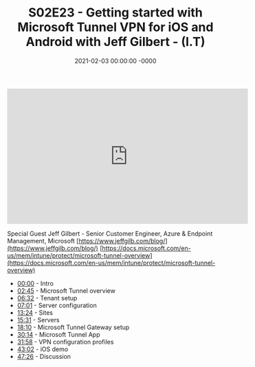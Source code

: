 ﻿---
layout: post
title: "S02E23 - Getting started with Microsoft Tunnel VPN for iOS and Android with Jeff Gilbert - (I.T)"
date: 2021-02-03 00:00:00 -0000
categories:
---

<iframe loading="lazy" width="560" height="315" src="https://www.youtube.com/embed/fOnbNRb4i30" title="YouTube video player" frameborder="0" allow="accelerometer; autoplay; clipboard-write; encrypted-media; gyroscope; picture-in-picture" allowfullscreen></iframe>

Special Guest Jeff Gilbert - Senior Customer Engineer, Azure & Endpoint Management, Microsoft
[https://www.jeffgilb.com/blog/](https://www.jeffgilb.com/blog/)
[https://docs.microsoft.com/en-us/mem/intune/protect/microsoft-tunnel-overview](https://docs.microsoft.com/en-us/mem/intune/protect/microsoft-tunnel-overview)

 * [00:00](https://www.youtube.com/watch?v=fOnbNRb4i30&t=0s) - Intro
 * [02:45](https://www.youtube.com/watch?v=fOnbNRb4i30&t=165s) - Microsoft Tunnel overview
 * [06:32](https://www.youtube.com/watch?v=fOnbNRb4i30&t=392s) - Tenant setup
 * [07:01](https://www.youtube.com/watch?v=fOnbNRb4i30&t=421s) - Server configuration
 * [13:24](https://www.youtube.com/watch?v=fOnbNRb4i30&t=804s) - Sites
 * [15:31](https://www.youtube.com/watch?v=fOnbNRb4i30&t=931s) - Servers
 * [18:10](https://www.youtube.com/watch?v=fOnbNRb4i30&t=1090s) - Microsoft Tunnel Gateway setup
 * [30:14](https://www.youtube.com/watch?v=fOnbNRb4i30&t=1814s) - Microsoft Tunnel App
 * [31:58](https://www.youtube.com/watch?v=fOnbNRb4i30&t=1918s) - VPN configuration profiles
 * [43:02](https://www.youtube.com/watch?v=fOnbNRb4i30&t=2582s) - iOS demo
 * [47:26](https://www.youtube.com/watch?v=fOnbNRb4i30&t=2846s) - Discussion

